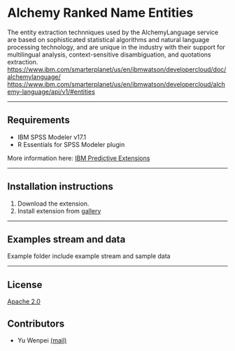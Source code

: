 # Alchemy Ranked Name Entities
The entity extraction technniques used by the AlchemyLanguage service are based on sophisticated statistical algorithms and natural language processing technology, and are unique in the industry with their support for multilingual analysis, context-sensitive disambiguation, and quotations extraction.
https://www.ibm.com/smarterplanet/us/en/ibmwatson/developercloud/doc/alchemylanguage/
https://www.ibm.com/smarterplanet/us/en/ibmwatson/developercloud/alchemy-language/api/v1/#entities

---
Requirements
----
- IBM SPSS Modeler v17.1
- R Essentials for SPSS Modeler plugin 

More information here: [IBM Predictive Extensions][2]

---
Installation instructions
----
1. Download the extension.
2. Install extension from [gallery][2] 

---
Examples stream and data
----
Example folder include example stream and sample data

---
License
----

[Apache 2.0][1]


Contributors
----
- Yu Wenpei [(mail)](yuwenp@cn.ibm.com)

[1]:http://www.apache.org/licenses/LICENSE-2.0.html
[2]:https://developer.ibm.com/predictiveanalytics/downloads/

